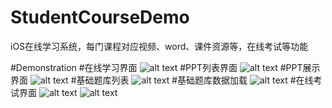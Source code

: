 # StudentCourseDemo
iOS在线学习系统，每门课程对应视频、word、课件资源等，在线考试等功能

#Demonstration
#在线学习界面
![alt text](https://github.com/lingtingSir/StudentCourseDemo/在线学习界面.png)
#PPT列表界面
![alt text](https://github.com/lingtingSir/StudentCourseDemo/PPT列表界面.png)
#PPT展示界面
![alt text](https://github.com/lingtingSir/StudentCourseDemo/PPT展示界面.png)
#基础题库列表
![alt text](https://github.com/lingtingSir/StudentCourseDemo/基础题库列表.png)
#基础题库数据加载
![alt text](https://github.com/lingtingSir/StudentCourseDemo/基础题库数据加载.png)
#在线考试界面
![alt text](https://github.com/lingtingSir/StudentCourseDemo/在线考试界面.png)
![alt text](https://github.com/lingtingSir/StudentCourseDemo/在线考试界面2.png)
